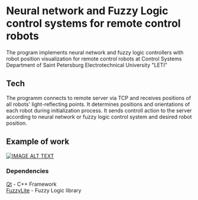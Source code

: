 # Neural network and Fuzzy Logic control systems for remote control robots

The program implements neural network and fuzzy logic controllers with robot position visualization for remote control robots at Control Systems Department of Saint Petersburg Electrotechnical University "LETI"

## Tech
The programm connects to remote server via TCP and receives positions of all robots' light-reflecting points. It determines positions and orientations of each robot during initialization process. It sends controll action to the server according to neural network or fuzzy logic control system and desired robot position.

## Example of work

[![IMAGE ALT TEXT](http://img.youtube.com/vi/-wld90cr9TA/0.jpg)](http://www.youtube.com/watch?v=-wld90cr9TA "Remote control robots with neural network controller")

### Dependencies
[Qt] - C++ Framework\
[FuzzyLite] - Fuzzy Logic library

[Qt]: https://www.qt.io
[FuzzyLite]: https://www.fuzzylite.com
